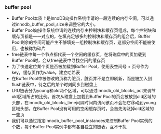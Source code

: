 ### buffer pool
- Buffer Pool本质上是InnoDB向操作系统申请的一段连续的内存空间，可以通过innodb_buffer_pool_size来调整它的大小。
- Buffer Pool向操作系统申请的连续内存由控制块和缓存页组成，每个控制块和缓存页都是一一对应的，在填充足够多的控制块和缓存页的组合后，Buffer Pool剩余的空间可能产生不够填充一组控制块和缓存页，这部分空间不能被使用，也被称为碎片
- free链表中每一个节点都代表一个空闲的缓存页，在将磁盘中的页加载到Buffer Pool时，会从free链表中寻找空闲的缓存页
- 为了快速定位某个页是否被加载到Buffer Pool，使用表空间号 + 页号作为key，缓存页作为value，建立哈希表
- 在Buffer Pool中被修改的页称为脏页，脏页并不是立即刷新，而是被加入到flush链表中，待之后的某个时刻同步到磁盘上
- LRU链表分为young和old两个区域，可以通过innodb_old_blocks_pct来调节old区域所占的比例。首次从磁盘上加载到Buffer Pool的页会被放到old区域的头部，在innodb_old_blocks_time间隔时间内访问该页不会把它移动到young区域头部。在Buffer Pool没有可用的空闲缓存页时，会首先淘汰掉old区域的一些页
- 我们可以通过指定innodb_buffer_pool_instances来控制Buffer Pool实例的个数，每个Buffer Pool实例中都有各自独立的链表，互不干扰